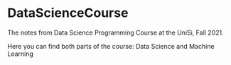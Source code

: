 # DataScienceCourse
The notes from Data Science Programming Course at the UniSi, Fall 2021.

Here you can find both parts of the course: Data Science and Machine Learning
